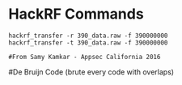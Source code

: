 <!-- TITLE: SDR Garage Door -->
<!-- SUBTITLE: A quick summary of Sdr Garagedoor -->

# HackRF Commands

```text
hackrf_transfer -r 390_data.raw -f 390000000
hackrf_transfer -t 390_data.raw -f 390000000

#From Samy Kamkar - Appsec California 2016
```

#De Bruijn Code (brute every code with overlaps)
